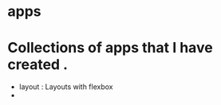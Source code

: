 # apps

Collections of apps that I have created .
========================================

* layout : Layouts with flexbox
* 




 
